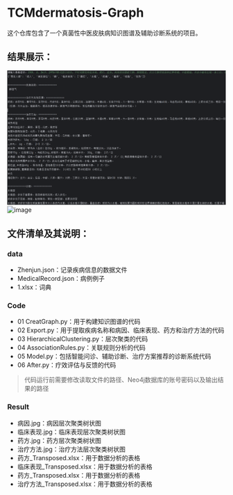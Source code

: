 # TCMdermatosis-Graph
这个仓库包含了一个真菌性中医皮肤病知识图谱及辅助诊断系统的项目。

## 结果展示：
![image](model.png)
![image](graph.png)

## 文件清单及其说明：

### data
  - Zhenjun.json：记录疾病信息的数据文件
  - MedicalRecord.json：病例例子
  - 1.xlsx：词典

### Code
  - 01 CreatGraph.py：用于构建知识图谱的代码
  - 02 Export.py：用于提取疾病名称和病因、临床表现、药方和治疗方法的代码
  - 03 HierarchicalClustering.py：层次聚类的代码
  - 04 AssociationRules.py：关联规则分析的代码
  - 05 Model.py：包括智能问诊、辅助诊断、治疗方案推荐的诊断系统代码
  - 06 After.py：疗效评估与反馈的代码
  > 代码运行前需要修改读取文件的路径、Neo4j数据库的账号密码以及输出结果的路径

### Result
  - 病因.jpg：病因层次聚类树状图
  - 临床表现.jpg：临床表现层次聚类树状图
  - 药方.jpg：药方层次聚类树状图
  - 治疗方法.jpg：治疗方法层次聚类树状图
  - 药方_Transposed.xlsx：用于数据分析的表格
  - 临床表现_Transposed.xlsx：用于数据分析的表格
  - 药方_Transposed.xlsx：用于数据分析的表格
  - 治疗方法_Transposed.xlsx：用于数据分析的表格
